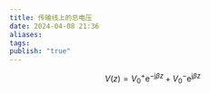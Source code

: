 ```yaml
---
title: 传输线上的总电压
date: 2024-04-08 21:36
aliases: 
tags: 
publish: "true"
---
```

$$
V(z)=V_0^+\mathrm{e}^{-\mathrm{j}\beta z}+V_0^-\mathrm{e}^{\mathrm{j}\beta z}
$$

